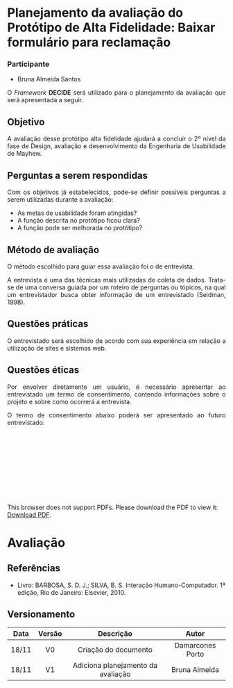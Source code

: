 # Planejamento da avaliação do Protótipo de Alta Fidelidade: Baixar formulário para reclamação

### Participante
- Bruna Almeida Santos

<p align="justify">O <i>Framework</i> <b>DECIDE</b> será utilizado para o planejamento da avaliação que será apresentada a seguir.</p>

## Objetivo

<p align="justify">A avaliação desse protótipo alta fidelidade ajudará a concluir o 2º nível da fase de Design, avaliação e desenvolvimento da Engenharia de Usabilidade de Mayhew.</p>

##  Perguntas a serem respondidas

<p align="justify">Com os objetivos já estabelecidos, pode-se definir possíveis perguntas a serem utilizadas durante a avaliação:</p>

- As metas de usabilidade foram atingidas?
- A função descrita no protótipo ficou clara?
- A função pode ser melhorada no protótipo?

##  Método de avaliação

<p align="justify"> O método escolhido para guiar essa avaliação foi o de entrevista.</p>
<p align="justify">A  entrevista é uma das técnicas mais utilizadas de coleta de dados. Trata-se de uma conversa guiada por um roteiro de perguntas ou tópicos, na qual um entrevistador busca obter informação de um entrevistado (Seidman, 1998). </p>

##  Questões práticas

<p align="justify">O entrevistado será escolhido de acordo com sua experiência em relação a utilização de sites e sistemas web.</p>

##  Questões éticas

<p align="justify">Por envolver diretamente um usuário, é necessário apresentar ao entrevistado um termo de consentimento, contendo informações sobre o projeto e sobre como ocorrerá a entrevista.</p>
<p align="justify">O termo de consentimento abaixo poderá ser apresentado ao futuro entrevistado:</p>

<object data="../TERMO.pdf" type="application/pdf" width="700px" height="500px">
<embed src="../TERMO.pdf">
        <p>This browser does not support PDFs. Please download the PDF to view it: <a href="../TERMO.pdf">Download PDF</a>.</p>
    </embed>
</object>

# Avaliação 

<p align="justify"></p>

## Referências

- Livro: BARBOSA, S. D. J.; SILVA, B. S. Interação Humano-Computador. 1ª edição, Rio de Janeiro: Elsevier, 2010.


## Versionamento

| Data | Versão |           Descrição               |    Autor    |
|:----:|:------:|:---------------------------------:|:-----------:|
|18/11 |V0      |     Criação do documento          |Damarcones Porto|
|18/11 |V1      | Adiciona planejamento da avaliação|Bruna Almeida|